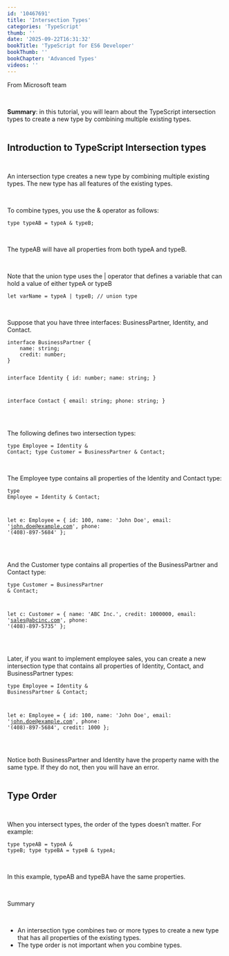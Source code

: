 ```yaml
---
id: '10467691'
title: 'Intersection Types'
categories: 'TypeScript'
thumb: ''
date: '2025-09-22T16:31:32'
bookTitle: 'TypeScript for ES6 Developer'
bookThumb: ''
bookChapter: 'Advanced Types'
videos: ''
---
```

<p>From Microsoft team</p><p>&nbsp;</p><p><strong>Summary</strong>: in this tutorial, you will learn about the TypeScript intersection types to create a new type by combining multiple existing types.</p><p>&nbsp;</p><p><span style="font-size:21px;"><strong>Introduction to TypeScript Intersection types</strong></span></p><p>&nbsp;</p><p>An intersection type creates a new type by combining multiple existing types. The new type has all features of the existing types.</p><p>&nbsp;</p><p>To combine types, you use the &amp; operator as follows:</p><pre><code class="typescript">type typeAB = typeA &amp; typeB;</code></pre><p>&nbsp;</p><p>The typeAB will have all properties from both typeA and typeB.</p><p>&nbsp;</p><p>Note that the union type uses the | operator that defines a variable that can hold a value of either typeA or typeB</p><pre><code class="typescript">let varName = typeA | typeB; // union type</code></pre><p>&nbsp;</p><p>Suppose that you have three interfaces: BusinessPartner, Identity, and Contact.</p><pre><code class="typescript">interface BusinessPartner {
    name: string;
    credit: number;
}

interface Identity {
    id: number;
    name: string;
}

interface Contact {
    email: string;
    phone: string;
}</code></pre><p>&nbsp;</p><p>The following defines two intersection types:</p><pre><code class="typescript">type Employee = Identity &amp; Contact;
type Customer = BusinessPartner &amp; Contact;</code></pre><p>&nbsp;</p><p>The Employee type contains all properties of the Identity and Contact type:</p><pre><code class="typescript">type Employee = Identity &amp; Contact;

let e: Employee = {
    id: 100,
    name: 'John Doe',
    email: 'john.doe@example.com',
    phone: '(408)-897-5684'
};</code></pre><p>&nbsp;</p><p>And the Customer type contains all properties of the BusinessPartner and Contact type:</p><pre><code class="typescript">type Customer = BusinessPartner &amp; Contact;

let c: Customer = {
    name: 'ABC Inc.',
    credit: 1000000,
    email: 'sales@abcinc.com',
    phone: '(408)-897-5735'
};</code></pre><p>&nbsp;</p><p>Later, if you want to implement employee sales, you can create a new intersection type that contains all properties of Identity, Contact, and BusinessPartner types:</p><pre><code class="typescript">type Employee = Identity &amp; BusinessPartner &amp; Contact;

let e: Employee = {
    id: 100,
    name: 'John Doe',
    email: 'john.doe@example.com',
    phone: '(408)-897-5684',
    credit: 1000
};</code></pre><p>&nbsp;</p><p>Notice both BusinessPartner and Identity have the property name with the same type. If they do not, then you will have an error.</p><p>&nbsp;</p><p><span style="font-size:21px;"><strong>Type Order</strong></span></p><p>&nbsp;</p><p>When you intersect types, the order of the types doesn’t matter. For example:</p><pre><code class="typescript">type typeAB = typeA &amp; typeB;
type typeBA = typeB &amp; typeA;</code></pre><p>&nbsp;</p><p>In this example, typeAB and typeBA have the same properties.</p><p>&nbsp;</p><p>Summary</p><p>&nbsp;</p><ul><li>An intersection type combines two or more types to create a new type that has all properties of the existing types.</li><li>The type order is not important when you combine types.</li></ul>